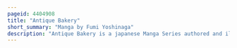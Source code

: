 ```yaml
---
pageid: 4404908
title: "Antique Bakery"
short_summary: "Manga by Fumi Yoshinaga"
description: "Antique Bakery is a japanese Manga Series authored and illustrated by fumi Yoshinaga. The Series follows the Lives of four Men who work in a Ptisserie. It was originally serialized in the manga Magazine Wings from 1999 to 2001 and collected into four Tankbon Volumes published by shinshokan a spin-off Series has also been produced."
---
```

